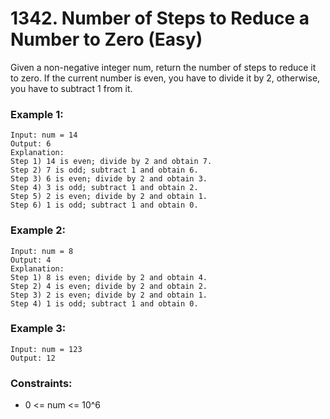 # 1342. Number of Steps to Reduce a Number to Zero (Easy)

Given a non-negative integer num, return the number of steps to reduce it to zero. If the current number is even, you have to divide it by 2, otherwise, you have to subtract 1 from it.

### Example 1:

```
Input: num = 14
Output: 6
Explanation:
Step 1) 14 is even; divide by 2 and obtain 7.
Step 2) 7 is odd; subtract 1 and obtain 6.
Step 3) 6 is even; divide by 2 and obtain 3.
Step 4) 3 is odd; subtract 1 and obtain 2.
Step 5) 2 is even; divide by 2 and obtain 1.
Step 6) 1 is odd; subtract 1 and obtain 0.
```

### Example 2:

```
Input: num = 8
Output: 4
Explanation:
Step 1) 8 is even; divide by 2 and obtain 4.
Step 2) 4 is even; divide by 2 and obtain 2.
Step 3) 2 is even; divide by 2 and obtain 1.
Step 4) 1 is odd; subtract 1 and obtain 0.
```

### Example 3:

```
Input: num = 123
Output: 12
```

### Constraints:

- 0 <= num <= 10^6
